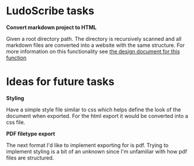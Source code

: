 # LudoScribe tasks

**Convert markdown project to HTML**

Given a root directory path. The directory is recursively scanned and all markdown files are converted into a website with the same structure. For more information on this functionality see [the design document for this function](./operation_ConvertMarkdownProjectToHTML.md)



 
# Ideas for future tasks

**Styling**

Have a simple style file similar to css which helps define the look of the document when exported. For the html export it would be converted into a css file. 

**PDF filetype export**

The next format I'd like to implement exporting for is pdf. Trying to implement styling is a bit of an unknown since I'm unfamiliar with how pdf files are structured. 

